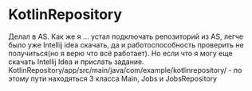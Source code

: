 # KotlinRepository
Делал в AS. Как же я ... устал подключать репозиторий из AS, легче было уже Intellij idea скачать, да и работоспособность проверить не получиться(но я верю что всё работает).
Но если что я могу еще скачать Intellij Idea и прислать задание.
KotlinRepository/app/src/main/java/com/example/kotlinrepository/ - по этому пути находяться 3 класса Main, Jobs и JobsRepository
